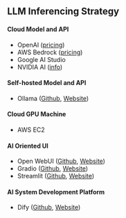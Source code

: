 ## LLM Inferencing Strategy

#### Cloud Model and API
- OpenAI ([pricing](https://openai.com/api/pricing/))
- AWS Bedrock ([pricing](https://aws.amazon.com/bedrock/pricing/))
- Google AI Studio
- NVIDIA AI ([info](https://build.nvidia.com/))

#### Self-hosted Model and API
- Ollama ([Github](https://github.com/ollama/ollama), [Website](https://ollama.com/))

#### Cloud GPU Machine
- AWS EC2

#### AI Oriented UI
- Open WebUI ([Github](https://github.com/open-webui/open-webui), [Website](https://openwebui.com/))
- Gradio ([Github](https://github.com/gradio-app/gradio), [Website](https://www.gradio.app/))
- Streamlit ([Github](https://github.com/streamlit/streamlit), [Website](https://streamlit.io/))

#### AI System Development Platform
- Dify ([Github](https://github.com/langgenius/dify/), [Website](https://dify.ai/))
